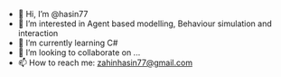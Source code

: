 - 👋 Hi, I’m @hasin77
- 👀 I’m interested in Agent based modelling, Behaviour simulation and interaction  
- 🌱 I’m currently learning C#
- 💞️ I’m looking to collaborate on ...
- 📫 How to reach me: zahinhasin77@gmail.com

<!---
hasin77/hasin77 is a ✨ special ✨ repository because its `README.md` (this file) appears on your GitHub profile.
You can click the Preview link to take a look at your changes.
--->

